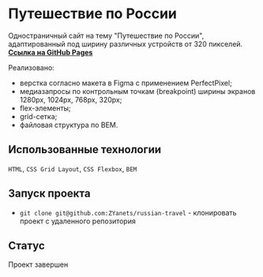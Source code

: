 # Путешествие по России
Одностраничный сайт на тему "Путешествие по России", адаптированный под ширину различных устройств от 320 пикселей.  
[**Ссылка на GitHub Pages**](https://zyanets.github.io/russian-travel/)

Реализовано:
- верстка согласно макета в Figma с применением PerfectPixel;
- медиазапросы по контрольным точкам (breakpoint) ширины экранов 1280px, 1024px, 768px, 320px;
- flex-элементы;
- grid-сетка;
- файловая структура по BEM.

## Использованные технологии
`HTML`, `CSS Grid Layout`, `CSS Flexbox`, `BEM`

## Запуск проекта
- `git clone git@github.com:ZYanets/russian-travel` - клонировать проект с удаленного репозитория

## Статус
Проект завершен
